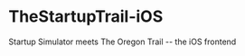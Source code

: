 TheStartupTrail-iOS
===================

Startup Simulator meets The Oregon Trail -- the iOS frontend